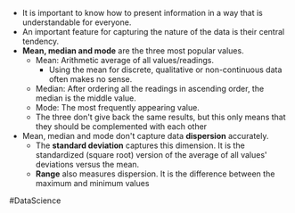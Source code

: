 - It is important to know how to present information in a way that is understandable for everyone.
- An important feature for capturing the nature of the data is their central tendency.
- **Mean, median and mode** are the three most popular values.
	- Mean: Arithmetic average of all values/readings.
		- Using the mean for discrete, qualitative or non-continuous data often makes no sense.
	- Median: After ordering all the readings in ascending order, the median is the middle value.
	- Mode: The most frequently appearing value.
	- The three don't give back the same results, but this only means that they should be complemented with each other
- Mean, median and mode don't capture data **dispersion** accurately.
	- The **standard deviation** captures this dimension. It is the standardized (square root) version of the average of all values' deviations versus the mean.
	- **Range** also measures dispersion. It is the difference between the maximum and minimum values

#DataScience 